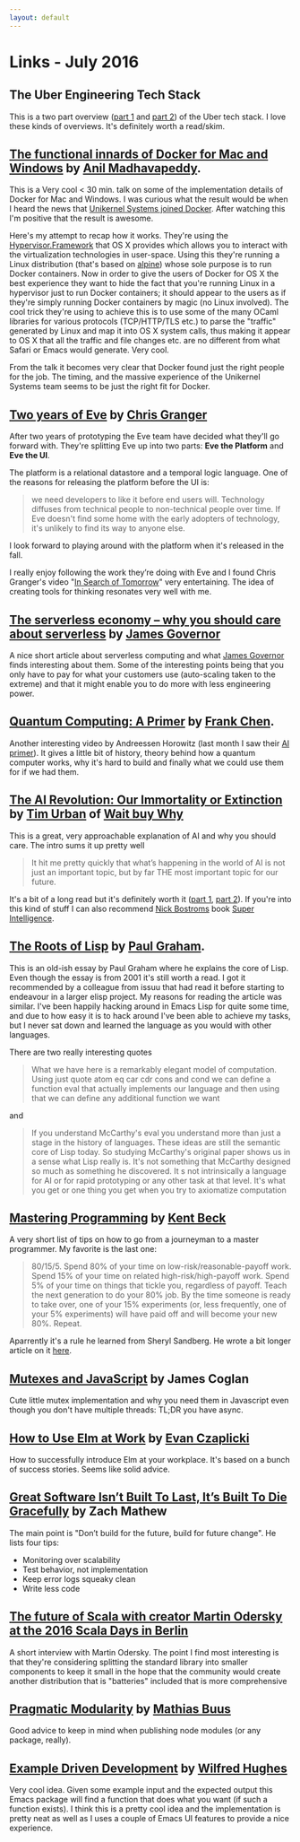 ```yaml
---
layout: default
---
```

# Links - July 2016

## The Uber Engineering Tech Stack
This is a two part overview ([part 1][uber-part-1] and
[part 2][uber-part-2]) of the Uber tech stack. I love these kinds of
overviews. It's definitely worth a read/skim.

## [The functional innards of Docker for Mac and Windows](https://www.youtube.com/watch?v=zqFDEDl5Zes) by [Anil Madhavapeddy](https://twitter.com/avsm).
This is a Very cool < 30 min. talk on some of the implementation
details of Docker for Mac and Windows. I was curious what the result
would be when I heard the news that
[Unikernel Systems joined Docker](http://unikernel.org/blog/2016/uniks-joins-docker). After
watching this I'm positive that the result is awesome.

Here's my attempt to recap how it works. They're using the
[Hypervisor.Framework](https://developer.apple.com/library/mac/documentation/DriversKernelHardware/Reference/Hypervisor/index.html)
that OS X provides which allows you to interact with the
virtualization technologies in user-space.  Using this they're running
a Linux distribution (that's based on
[alpine](https://www.alpinelinux.org/)) whose sole purpose is to run
Docker containers. Now in order to give the users of Docker for OS X
the best experience they want to hide the fact that you're running
Linux in a hypervisor just to run Docker containers; it should appear
to the users as if they're simply running Docker containers by magic
(no Linux involved). The cool trick they're using to achieve this is
to use some of the many OCaml libraries for various protocols
(TCP/HTTP/TLS etc.) to parse the "traffic" generated by Linux and map
it into OS X system calls, thus making it appear to OS X that all the
traffic and file changes etc. are no different from what Safari or
Emacs would generate. Very cool.

From the talk it becomes very clear that Docker found just the right
people for the job. The timing, and the massive experience of the
Unikernel Systems team seems to be just the right fit for Docker.

## [Two years of Eve](http://www.chris-granger.com/2016/07/21/two-years-of-eve/) by [Chris Granger](https://twitter.com/ibdknox)
After two years of prototyping the Eve team have decided what they'll
go forward with. They're splitting Eve up into two parts: **Eve the
Platform** and **Eve the UI**.

The platform is a relational datastore and a temporal logic
language. One of the reasons for releasing the platform before the UI
is:

  > we need developers to like it before end users will. Technology
  > diffuses from technical people to non-technical people over time. If
  > Eve doesn't find some home with the early adopters of technology, it's
  > unlikely to find its way to anyone else.

I look forward to playing around with the platform when it's released
in the fall.

I really enjoy following the work they’re doing with Eve and I found
Chris Granger's video
"[In Search of Tomorrow](https://www.youtube.com/watch?v=VZQoAKJPbh8)"
very entertaining. The idea of creating tools for thinking resonates
very well with me.

## [The serverless economy – why you should care about serverless](http://redmonk.com/jgovernor/2016/07/01/the-serverless-economy-why-you-should-care-about-serverless/) by [James Governor](https://twitter.com/monkchips?ref_src=twsrc%5Egoogle%7Ctwcamp%5Eserp%7Ctwgr%5Eauthor)
A nice short article about serverless computing and what
[James Governor](https://twitter.com/monkchips?ref_src=twsrc%5Egoogle%7Ctwcamp%5Eserp%7Ctwgr%5Eauthor)
finds interesting about them. Some of the interesting points being
that you only have to pay for what your customers use (auto-scaling
taken to the extreme) and that it might enable you to do more with
less engineering power.

## [Quantum Computing: A Primer](http://a16z.com/2016/06/26/quantum-computing-explained/) by [Frank Chen](http://a16z.com/author/frank-chen/).
Another interesting video by Andreessen Horowitz (last month I saw
their [AI primer](https://vimeo.com/170189199)).  It gives a little bit of history, theory behind how
a quantum computer works, why it's hard to build and finally what we
could use them for if we had them.

## [The AI Revolution: Our Immortality or Extinction](http://waitbutwhy.com/2015/01/artificial-intelligence-revolution-1.html) by [Tim Urban](https://twitter.com/waitbutwhy) of [Wait buy Why](http://waitbutwhy.com/)
This is a great, very approachable explanation of AI and why you
should care. The intro sums it up pretty well

  > It hit me pretty quickly that what’s happening in the world of AI
  > is not just an important topic, but by far THE most important
  > topic for our future.

It's a bit of a long read but it's definitely worth it
([part 1](http://waitbutwhy.com/2015/01/artificial-intelligence-revolution-1.html),
[part 2](http://waitbutwhy.com/2015/01/artificial-intelligence-revolution-2.html)). If
you're into this kind of stuff I can also recommend
[Nick Bostroms](http://www.nickbostrom.com/) book
[Super Intelligence](https://www.amazon.com/Superintelligence-Dangers-Strategies-Nick-Bostrom/dp/0199678111?ie=UTF8&redirect=true).

## [The Roots of Lisp](http://www.paulgraham.com/rootsoflisp.html) by [Paul Graham](http://www.paulgraham.com/).
This is an old-ish essay by Paul Graham where he explains the core of
Lisp. Even though the essay is from 2001 it's still worth a read. I
got it recommended by a colleague from issuu that had read it before
starting to endeavour in a larger elisp project. My reasons for reading
the article was similar. I've been happily hacking around in Emacs
Lisp for quite some time, and due to how easy it is to hack around
I've been able to achieve my tasks, but I never sat down and learned
the language as you would with other languages.

There are two really interesting quotes

  > What we have here is a remarkably elegant model of computation.
  > Using just quote atom eq car cdr cons and cond we can define a
  > function eval that actually implements our language and then using
  > that we can define any additional function we want

and

  > If you understand McCarthy's eval you understand more than just a
  > stage in the history of languages. These ideas are still the
  > semantic core of Lisp today. So studying McCarthy's original paper
  > shows us in a sense what Lisp really is. It's not something that
  > McCarthy designed so much as something he discovered. It s not
  > intrinsically a language for AI or for rapid prototyping or any
  > other task at that level. It's what you get or one thing you get
  > when you try to axiomatize computation

## [Mastering Programming](https://www.facebook.com/notes/kent-beck/mastering-programming/1184427814923414) by [Kent Beck](https://twitter.com/KentBeck)
A very short list of tips on how to go from a journeyman to a master
programmer. My favorite is the last one:

  > 80/15/5. Spend 80% of your time on low-risk/reasonable-payoff
  > work. Spend 15% of your time on related high-risk/high-payoff
  > work. Spend 5% of your time on things that tickle you, regardless
  > of payoff. Teach the next generation to do your 80% job. By the
  > time someone is ready to take over, one of your 15% experiments
  > (or, less frequently, one of your 5% experiments) will have paid
  > off and will become your new 80%. Repeat.

Aparrently it's a rule he learned from Sheryl Sandberg. He wrote a bit longer
article on it [here](https://www.facebook.com/notes/kent-beck/fresh-work-80155/1186004658099063).

## [Mutexes and JavaScript](https://blog.jcoglan.com/2016/07/12/mutexes-and-javascript/) by James Coglan
Cute little mutex implementation and why you need them in Javascript
even though you don't have multiple threads: TL;DR you have async.

## [How to Use Elm at Work](http://elm-lang.org/blog/how-to-use-elm-at-work) by [Evan Czaplicki](https://twitter.com/czaplic)
How to successfully introduce Elm at your workplace. It's based on a
bunch of success stories. Seems like solid advice.

## [Great Software Isn’t Built To Last, It’s Built To Die Gracefully](https://medium.com/building-freshbooks/great-software-isn-t-built-to-last-it-s-built-to-die-gracefully-594df9c3a470#.lmwoaivja) by Zach Mathew
The main point is "Don’t build for the future, build for future
change". He lists four tips:

- Monitoring over scalability
- Test behavior, not implementation
- Keep error logs squeaky clean
- Write less code

## [The future of Scala with creator Martin Odersky at the 2016 Scala Days in Berlin](https://www.youtube.com/watch?v=xs9GNWa8iK4&utm_content=bufferefcfc&utm_medium=social&utm_source=twitter.com&utm_campaign=buffer)
A short interview with Martin Odersky. The point I find most
interesting is that they're considering splitting the standard
library into smaller components to keep it small in the hope that the
community would create another distribution that is "batteries"
included that is more comprehensive

## [Pragmatic Modularity][prgmatic-modularity] by [Mathias Buus][mathias-buus]
Good advice to keep in mind when publishing node modules (or any
package, really).

## [Example Driven Development][example-driven-development] by [Wilfred Hughes][_wilfredh]
Very cool idea. Given some example input and the expected output this
Emacs package will find a function that does what you want (if such a
function exists). I think this is a pretty cool idea and the
implementation is pretty neat as well as I uses a couple of Emacs UI
features to provide a nice experience.

[uber-part-1]: https://eng.uber.com/tech-stack-part-one/
[uber-part-2]: https://eng.uber.com/tech-stack-part-two/
[prgmatic-modularity]: http://mafintosh.com/pragmatic-modularity.html
[mathias-buus]: https://twitter.com/mafintosh
[example-driven-development]: http://www.wilfred.me.uk/blog/2016/07/30/example-driven-development/
[_wilfredh]: https://twitter.com/_wilfredh
